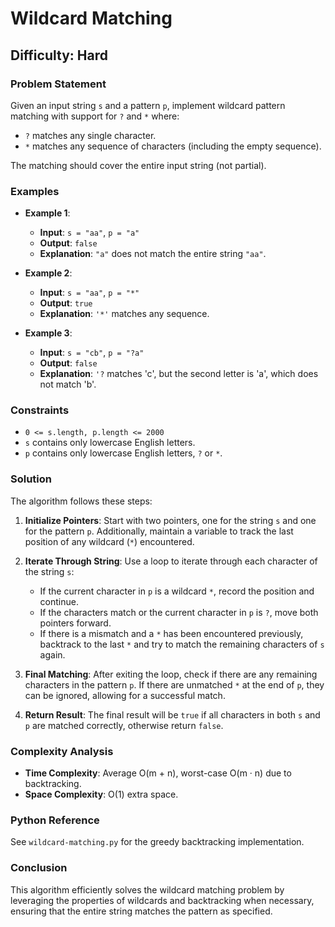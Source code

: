 # Wildcard Matching

## Difficulty: Hard

### Problem Statement

Given an input string `s` and a pattern `p`, implement wildcard pattern matching with support for `?` and `*` where:

- `?` matches any single character.
- `*` matches any sequence of characters (including the empty sequence).

The matching should cover the entire input string (not partial).

### Examples

- **Example 1**:
  - **Input**: `s = "aa"`, `p = "a"`
  - **Output**: `false`
  - **Explanation**: `"a"` does not match the entire string `"aa"`.

- **Example 2**:
  - **Input**: `s = "aa"`, `p = "*"`
  - **Output**: `true`
  - **Explanation**: `'*'` matches any sequence.

- **Example 3**:
  - **Input**: `s = "cb"`, `p = "?a"`
  - **Output**: `false`
  - **Explanation**: `'?` matches 'c', but the second letter is 'a', which does not match 'b'.

### Constraints

- `0 <= s.length, p.length <= 2000`
- `s` contains only lowercase English letters.
- `p` contains only lowercase English letters, `?` or `*`.

### Solution

The algorithm follows these steps:

1. **Initialize Pointers**: Start with two pointers, one for the string `s` and one for the pattern `p`. Additionally, maintain a variable to track the last position of any wildcard (`*`) encountered.

2. **Iterate Through String**: Use a loop to iterate through each character of the string `s`:
   - If the current character in `p` is a wildcard `*`, record the position and continue.
   - If the characters match or the current character in `p` is `?`, move both pointers forward.
   - If there is a mismatch and a `*` has been encountered previously, backtrack to the last `*` and try to match the remaining characters of `s` again.

3. **Final Matching**: After exiting the loop, check if there are any remaining characters in the pattern `p`. If there are unmatched `*` at the end of `p`, they can be ignored, allowing for a successful match.

4. **Return Result**: The final result will be `true` if all characters in both `s` and `p` are matched correctly, otherwise return `false`.

### Complexity Analysis

- **Time Complexity**: Average O(m + n), worst-case O(m · n) due to backtracking.
- **Space Complexity**: O(1) extra space.

### Python Reference

See `wildcard-matching.py` for the greedy backtracking implementation.

### Conclusion

This algorithm efficiently solves the wildcard matching problem by leveraging the properties of wildcards and backtracking when necessary, ensuring that the entire string matches the pattern as specified.
